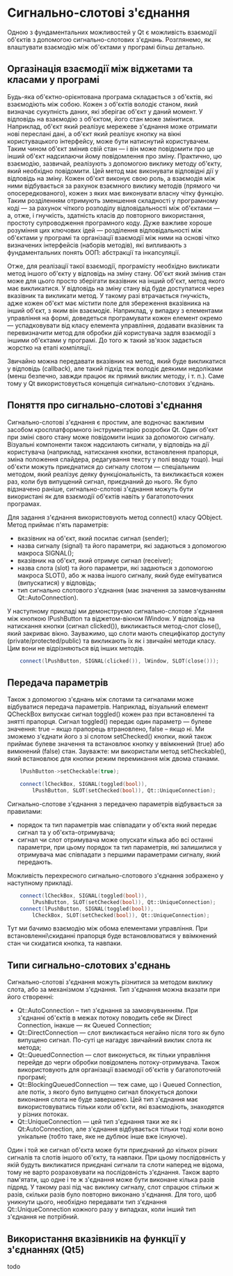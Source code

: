 # Сигнально-слотові з'єднання

Одною з фундаментальних можливостей у Qt є можливість взаємодії об'єктів з допомогою сигнально-слотових з'єднань. Розглянемо, як влаштувати взаємодію між об'єктами у програмі більш детально.

## Оргазінація взаємодії між віджетами та класами у програмі

Будь-яка об'єктно-орієнтована програма складається з об'єктів, які взаємодіють між собою. Кожен з об'єктів володіє станом, який визначає сукупність даних, які зберігає об'єкт у даний момент. У відповідь на взаємодію з об'єктом, його стан може змінитися. Наприклад, об'єкт який реалізує мережеве з'єднання може отримати нові переслані дані, а об'єкт який реалізує кнопку на вікні користувацького інтерфейсу, може бути натиснутий користувачем. Таким чином об'єкт змінив свій стан — і він може повідомити про це інший об'єкт  надсилаючи йому повідомлення про зміну. Практично, цю взаємодію, зазвичай, реалізують з допомогою виклику методу об'єкту, який необхідно повідомити. Цей метод має виконувати відповідні дії у відповідь на зміну. Кожен об'єкт виконує свою роль, а взаємодія між ними відбувається за рахунок взаємного виклику методів (прямого чи опосередкованого), кожен з яких має виконувати власну чітку функцію. Таким розділенням отримують зменшення складності у програмному коді — за рахунок чіткого розподілу відповідальності між об'єктами — а, отже, і гнучкість, здатність класів до повторного використання, простоту супроводження програмного коду. Дуже важливе хороше розуміння цих ключових ідей — розділення відповідальності між об'єктами у програмі та організації взаємодії між ними на основі чітко визначених інтерфейсів (наборів методів), які випливають з  фундаментальних понять ООП: абстракції та інкапсуляції.

Отже, для реалізації такої взаємодії, програмісту необхідно викликати метод іншого об'єкту у відповідь на зміну стану. Об'єкт який змінив стан може для цього просто зберігати вказівник на інший об'єкт, метод якого має викликатися. У відповідь на зміну стану від буде доступатися через вказівник та викликати метод. У такому разі втрачається гнучкість, адже кожен об'єкт має містити поле для збереження вказівника на інший об'єкт, з яким він взаємодіє. Наприклад, у випадку з елементами управління на формі, доведеться програмувати кожен елемент окремо — успадковувати від класу елемента управління, додавати вказівник та перевизначити метод для обробки дій користувача задля взаємодії з іншими об'єктами у програмі. До того ж такий зв'язок задається жорстко на етапі компіляції.

Звичайно можна передавати вказівник на метод, який буде викликатися у відповідь (callback), але такий підхід теж володіє деякими недоліками (менш безпечно, завжди працює як прямий виклик методу, і т. п.). 	Саме тому у Qt використовується концепція сигнально-слотових з'єднань.

## Поняття про сигнально-слотові з'єднання

Сигнально-слотові з'єднання є простим, але водночас важливим засобом кросплатформного інструментарію розробки Qt.  Один об'єкт при зміні свого стану може повідомити інших за допомогою сигналу. Візуальні компоненти також  надсилають сигнали, у відповідь на дії користувача (наприклад, натискання кнопки, встановлення прапорця, зміна положення слайдера, редагування тексту у полі вводу тощо). Інші об'єкти можуть приєднатися до сигналу слотом — спеціальним методом, який реалізує деяку функціональність, та викликається кожен раз, коли був випущений сигнал, приєднаний до нього. Як було відзначено раніше, сигнально-слотові з'єднання можуть бути використані як для взаємодії об'єктів навіть у багатопоточних програмах.

Для задання з'єднання використовують метод connect() класу QObject. Метод приймає п'ять параметрів:

* вказівник на об'єкт, який посилає сигнал (sender);
* назва сигналу (signal) та його параметри, які задаються з допомогою макроса SIGNAL();
* вказівник на об'єкт, який отримує сигнал (receiver);
* назва слота (slot) та його параметри, які задаються з допомогою макроса SLOT(), або ж назва іншого сигналу, який буде емітуватися (випускатися) у відповідь;
* тип сигнально слотового з'єднання (має значення за замовчуванням Qt::AutoConnection).

У наступному прикладі ми демонструємо сигнально-слотове з'єднання між кнопкою lPushButton та віджетом-вікном lWindow. У відповідь на натискання кнопки (сигнал clicked()), викликається метод-слот close(), який закриває вікно. Зауважимо, що слоти мають специфікатор доступу (private/protected/public) та викликають їх як і звичайні методи класу. Цим вони не відрізняються від інших методів.

```cpp
    connect(lPushButton, SIGNAL(clicked()), lWindow, SLOT(close()));
```

## Передача параметрів

Також з допомогою з'єднань між слотами та сигналами може відбуватися передача параметрів. Наприклад, візуальний елемент QCheckBox випускає сигнал toggled() кожен раз при встановленні та  знятті прапорця. Сигнал toggled() передає один параметр — булеве значення: true – якщо прапорець втрановлено, false – якщо ні.  Ми зможемо з'єднати його з зі слотом setChecked() кнопки, який також приймає булеве значення та встановлює кнопку у ввімкнений (true) або вимкнений (false) стан. Зауважте: ми використали метод setCheckable(), який встановлює для кнопки режим перемикання між двома станами.

```cpp
 	lPushButton->setCheckable(true);

    connect(lCheckBox, SIGNAL(toggled(bool)),
        lPushButton, SLOT(setChecked(bool)), Qt::UniqueConnection);
```

Сигнально-слотове з'єднання з передачею параметрів відбувається за правилами:
* порядок та тип параметрів має співпадати у об'єкта який передає сигнал та у об'єкта-отримувача;
* сигнал чи слот отримувача може опускати кілька або всі останні параметри, при цьому порядок та тип параметрів, які залишилися у отримувача має співпадати з першими параметрами сигналу, який передають.

Можливість перехресного сигнально-слотового з'єднання зображено у наступному прикладі.

```cpp
    connect(lCheckBox, SIGNAL(toggled(bool)),
        lPushButton, SLOT(setChecked(bool)), Qt::UniqueConnection);
    connect(lPushButton, SIGNAL(toggled(bool)),
        lCheckBox, SLOT(setChecked(bool)), Qt::UniqueConnection);
```

Тут ми бачимо взаємодію між обома елементами управління. При встановленні\скиданні прапорця буде встановлюватися у ввімкнений стан чи скидатися кнопка, та навпаки.

## Типи сигнально-слотових з'єднань

Сигнально-слотові з'єднання можуть різнитися за методом виклику слота, або за механізмом з'єднання. Тип з'єднання можна вказати при його створенні:

* Qt::AutoConnection – тип з'єднання за замовчуваннням. При з'єднанні об'єктів в межах потоку поводить себе як Direct Connection, інакше — як Queued Connection;
* Qt::DirectConnection — слот викликається негайно після того як було випущено сигнал. По-суті це нагадує звичайний виклик слота як метода;
* Qt::QueuedConnection — слот виконується, як тільки управління перейде до черги обробки повідомлень потоку-отримувача. Також використовують для організації взаємодії об'єктів у багатопоточній програмі;
* Qt::BlockingQueuedConnection — теж саме, що і Queued Connection, але потік, з якого було випущено сигнал блокується допоки виконання слота не буде завершено. Цей тип з'єднання має використовуватись тільки коли об'єкти, які взаємодіють, знаходятся у різних потоках.
* Qt::UniqueConnection — цей тип з'єднання таки же як і Qt:AutoConnection, але з'єднання відбувається  тільки тоді коли воно унікальне (тобто таке, яке не дублює інше вже існуюче).

Один і той же сигнал об'єкта може бути приєднаний до кількох різних сигналів та слотів іншого об'єкту, та навпаки. При цьому послідовність у якій будуть викликатися приєднані сигнали та слоти наперед не відома, тому не варто розраховувати на послідовність з'єднання. Також варто пам'ятати, що одне і те ж з'єднання може бути виконане кілька разів підряд. У такому разі під час виклику сигналу, слот спрацює стільки ж разів, скільки разів було повторно виконано з'єднання. Для того, щоб уникнути цього, необхідно передавати тип з'єднання Qt::UniqueConnection кожного разу у випадках, коли інший тип з'єднання не потрібний.

## Використання вказівників на функції у з'єднаннях (Qt5)

todo
